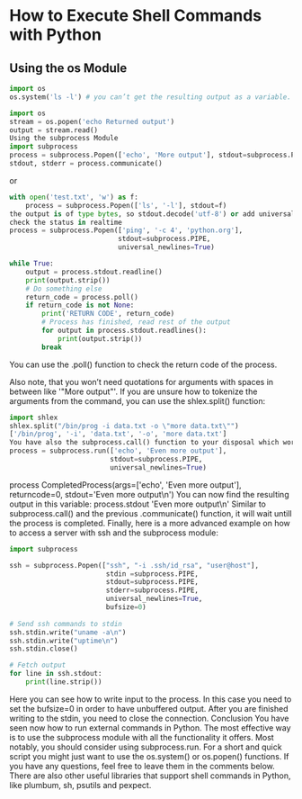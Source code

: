 # How to Execute Shell Commands with Python

## Using the os Module

```python
import os
os.system('ls -l') # you can’t get the resulting output as a variable.
```

```python
import os
stream = os.popen('echo Returned output')
output = stream.read()
Using the subprocess Module
import subprocess
process = subprocess.Popen(['echo', 'More output'], stdout=subprocess.PIPE, stderr=subprocess.PIPE) # you are not able to pipe commands
stdout, stderr = process.communicate()
```

or

```python
with open('test.txt', 'w') as f:
    process = subprocess.Popen(['ls', '-l'], stdout=f)
the output is of type bytes, so stdout.decode('utf-8') or add universal_newlines=True when calling subprocess.Popen.
check the status in realtime 
process = subprocess.Popen(['ping', '-c 4', 'python.org'], 
                           stdout=subprocess.PIPE,
                           universal_newlines=True)

while True:
    output = process.stdout.readline()
    print(output.strip())
    # Do something else
    return_code = process.poll()
    if return_code is not None:
        print('RETURN CODE', return_code)
        # Process has finished, read rest of the output 
        for output in process.stdout.readlines():
            print(output.strip())
        break
```
You can use the .poll() function to check the return code of the process. 

Also note, that you won’t need quotations for arguments with spaces in between like '\"More output\"'. If you are unsure how to tokenize the arguments from the command, you can use the shlex.split() function:

```python
import shlex
shlex.split("/bin/prog -i data.txt -o \"more data.txt\"")
['/bin/prog', '-i', 'data.txt', '-o', 'more data.txt']
You have also the subprocess.call() function to your disposal which works like the Popen class, but it waits until the command completes and gives you the return code as in return_code = subprocess.call(['echo', 'Even more output']). The recommended way however is to use subprocess.run() which works since Python 3.5. It has been added as a simplification of subprocess.Popen. The function will return a subprocess.CompletedProcess object:
process = subprocess.run(['echo', 'Even more output'], 
                         stdout=subprocess.PIPE, 
                         universal_newlines=True)
```
process
CompletedProcess(args=['echo', 'Even more output'], returncode=0, stdout='Even more output\n')
You can now find the resulting output in this variable:
process.stdout
'Even more output\n'
Similar to subprocess.call() and the previous .communicate() function, it will wait untill the process is completed. Finally, here is a more advanced example on how to access a server with ssh and the subprocess module:

```python
import subprocess

ssh = subprocess.Popen(["ssh", "-i .ssh/id_rsa", "user@host"],
                        stdin =subprocess.PIPE,
                        stdout=subprocess.PIPE,
                        stderr=subprocess.PIPE,
                        universal_newlines=True,
                        bufsize=0)
 
# Send ssh commands to stdin
ssh.stdin.write("uname -a\n")
ssh.stdin.write("uptime\n")
ssh.stdin.close()

# Fetch output
for line in ssh.stdout:
    print(line.strip())
```
Here you can see how to write input to the process. In this case you need to set the bufsize=0 in order to have unbuffered output. After you are finished writing to the stdin, you need to close the connection.
Conclusion
You have seen now how to run external commands in Python. The most effective way is to use the subprocess module with all the functionality it offers. Most notably, you should consider using subprocess.run. For a short and quick script you might just want to use the os.system() or os.popen() functions. If you have any questions, feel free to leave them in the comments below. There are also other useful libraries that support shell commands in Python, like plumbum, sh, psutils and pexpect.

